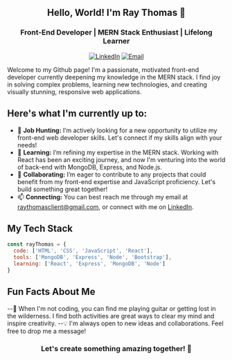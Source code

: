 <p align="center">
  <h2 align="center">Hello, World! I'm Ray Thomas 👋</h2>
</p>
<p align="center">
  <h3 align="center">Front-End Developer | MERN Stack Enthusiast | Lifelong Learner</h3>
</p>
<p align="center">
  <a href="https://www.linkedin.com/in/raythomasii/"><img alt="LinkedIn" src="https://img.shields.io/badge/LinkedIn-%230077B5.svg?&style=for-the-badge&logo=linkedin&logoColor=white"/></a>
  <a href="mailto:raythomasclient@gmail.com"><img alt="Email" src="https://img.shields.io/badge/Email-%23333.svg?&style=for-the-badge&logo=gmail&logoColor=white"/></a>
</p>
Welcome to my Github page! I'm a passionate, motivated front-end developer currently deepening my knowledge in the MERN stack. I find joy in solving complex problems, learning new technologies, and creating visually stunning, responsive web applications.

## Here's what I'm currently up to:

- 🔭 **Job Hunting:** I’m actively looking for a new opportunity to utilize my front-end web developer skills. Let's connect if my skills align with your needs!
- 🌱 **Learning:** I’m refining my expertise in the MERN stack. Working with React has been an exciting journey, and now I'm venturing into the world of back-end with MongoDB, Express, and Node.js.
- 👯 **Collaborating:** I’m eager to contribute to any projects that could benefit from my front-end expertise and JavaScript proficiency. Let's build something great together!
- 📫 **Connecting:** You can best reach me through my email at [raythomasclient@gmail.com](mailto:raythomasclient@gmail.com), or connect with me on [LinkedIn](https://www.linkedin.com/in/raythomasii/).

## My Tech Stack
```javascript
const rayThomas = {
  code: ['HTML', 'CSS', 'JavaScript', 'React'],
  tools: ['MongoDB', 'Express', 'Node', 'Bootstrap'],
  learning: ['React', 'Express', 'MongoDB', 'Node']
}
```

## Fun Facts About Me
--🎸 When I'm not coding, you can find me playing guitar or getting lost in the wilderness. I find both activities are great ways to clear my mind and inspire creativity.
--💡 I'm always open to new ideas and collaborations. Feel free to drop me a message!

<p align="center">
  <h3 align="center">Let's create something amazing together! 🚀</h3>
</p>
